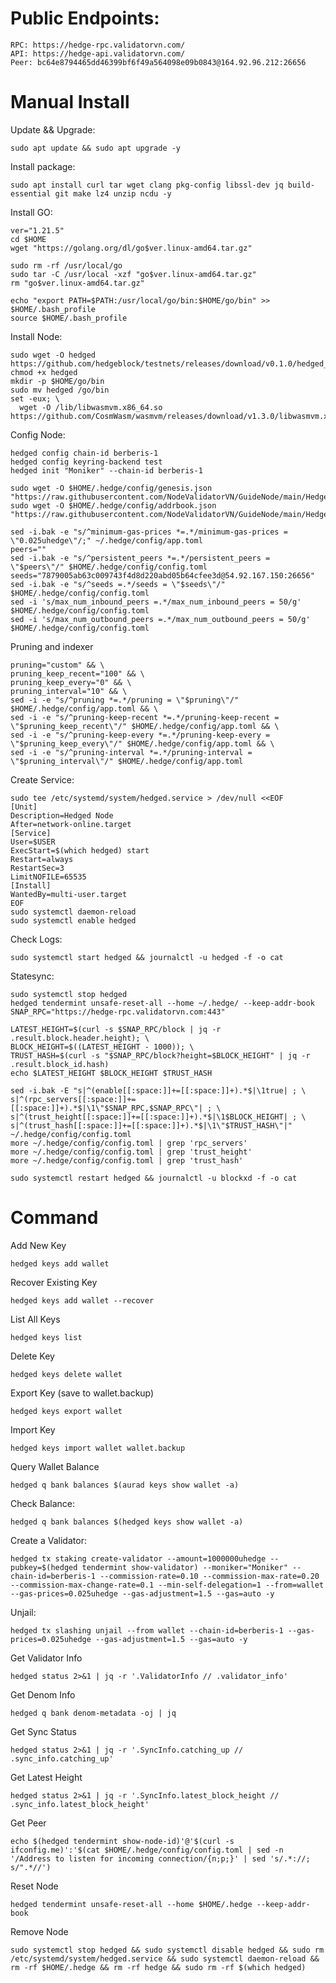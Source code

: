 # Public Endpoints:

    RPC: https://hedge-rpc.validatorvn.com/
    API: https://hedge-api.validatorvn.com/
    Peer: bc64e8794465dd46399bf6f49a564098e09b0843@164.92.96.212:26656
    
# Manual Install

Update && Upgrade:

    sudo apt update && sudo apt upgrade -y

Install package:

    sudo apt install curl tar wget clang pkg-config libssl-dev jq build-essential git make lz4 unzip ncdu -y

Install GO:

    ver="1.21.5" 
    cd $HOME 
    wget "https://golang.org/dl/go$ver.linux-amd64.tar.gz" 

    sudo rm -rf /usr/local/go 
    sudo tar -C /usr/local -xzf "go$ver.linux-amd64.tar.gz" 
    rm "go$ver.linux-amd64.tar.gz"

    echo "export PATH=$PATH:/usr/local/go/bin:$HOME/go/bin" >> $HOME/.bash_profile
    source $HOME/.bash_profile

Install Node:

    sudo wget -O hedged https://github.com/hedgeblock/testnets/releases/download/v0.1.0/hedged_linux_amd64_v0.1.0
    chmod +x hedged
    mkdir -p $HOME/go/bin
    sudo mv hedged /go/bin
    set -eux; \
      wget -O /lib/libwasmvm.x86_64.so https://github.com/CosmWasm/wasmvm/releases/download/v1.3.0/libwasmvm.x86_64.so

Config Node:

    hedged config chain-id berberis-1
    hedged config keyring-backend test
    hedged init "Moniker" --chain-id berberis-1

    sudo wget -O $HOME/.hedge/config/genesis.json "https://raw.githubusercontent.com/NodeValidatorVN/GuideNode/main/Hedge/genesis.json"
    sudo wget -O $HOME/.hedge/config/addrbook.json "https://raw.githubusercontent.com/NodeValidatorVN/GuideNode/main/Hedge/addrbook.json"

    sed -i.bak -e "s/^minimum-gas-prices *=.*/minimum-gas-prices = \"0.025uhedge\"/;" ~/.hedge/config/app.toml
    peers=""
    sed -i.bak -e "s/^persistent_peers *=.*/persistent_peers = \"$peers\"/" $HOME/.hedge/config/config.toml
    seeds="7879005ab63c009743f4d8d220abd05b64cfee3d@54.92.167.150:26656"
    sed -i.bak -e "s/^seeds =.*/seeds = \"$seeds\"/" $HOME/.hedge/config/config.toml
    sed -i 's/max_num_inbound_peers =.*/max_num_inbound_peers = 50/g' $HOME/.hedge/config/config.toml
    sed -i 's/max_num_outbound_peers =.*/max_num_outbound_peers = 50/g' $HOME/.hedge/config/config.toml

Pruning and indexer

    pruning="custom" && \
    pruning_keep_recent="100" && \
    pruning_keep_every="0" && \
    pruning_interval="10" && \
    sed -i -e "s/^pruning *=.*/pruning = \"$pruning\"/" $HOME/.hedge/config/app.toml && \
    sed -i -e "s/^pruning-keep-recent *=.*/pruning-keep-recent = \"$pruning_keep_recent\"/" $HOME/.hedge/config/app.toml && \
    sed -i -e "s/^pruning-keep-every *=.*/pruning-keep-every = \"$pruning_keep_every\"/" $HOME/.hedge/config/app.toml && \
    sed -i -e "s/^pruning-interval *=.*/pruning-interval = \"$pruning_interval\"/" $HOME/.hedge/config/app.toml

Create Service:

    sudo tee /etc/systemd/system/hedged.service > /dev/null <<EOF
    [Unit]
    Description=Hedged Node
    After=network-online.target
    [Service]
    User=$USER
    ExecStart=$(which hedged) start
    Restart=always
    RestartSec=3
    LimitNOFILE=65535
    [Install]
    WantedBy=multi-user.target
    EOF
    sudo systemctl daemon-reload
    sudo systemctl enable hedged

Check Logs:

    sudo systemctl start hedged && journalctl -u hedged -f -o cat

Statesync:

    sudo systemctl stop hedged
    hedged tendermint unsafe-reset-all --home ~/.hedge/ --keep-addr-book
    SNAP_RPC="https://hedge-rpc.validatorvn.com:443"
    
    LATEST_HEIGHT=$(curl -s $SNAP_RPC/block | jq -r .result.block.header.height); \
    BLOCK_HEIGHT=$((LATEST_HEIGHT - 1000)); \
    TRUST_HASH=$(curl -s "$SNAP_RPC/block?height=$BLOCK_HEIGHT" | jq -r .result.block_id.hash)
    echo $LATEST_HEIGHT $BLOCK_HEIGHT $TRUST_HASH

    sed -i.bak -E "s|^(enable[[:space:]]+=[[:space:]]+).*$|\1true| ; \
    s|^(rpc_servers[[:space:]]+=[[:space:]]+).*$|\1\"$SNAP_RPC,$SNAP_RPC\"| ; \
    s|^(trust_height[[:space:]]+=[[:space:]]+).*$|\1$BLOCK_HEIGHT| ; \
    s|^(trust_hash[[:space:]]+=[[:space:]]+).*$|\1\"$TRUST_HASH\"|" ~/.hedge/config/config.toml
    more ~/.hedge/config/config.toml | grep 'rpc_servers'
    more ~/.hedge/config/config.toml | grep 'trust_height'
    more ~/.hedge/config/config.toml | grep 'trust_hash'

    sudo systemctl restart hedged && journalctl -u blockxd -f -o cat

# Command

Add New Key

    hedged keys add wallet

Recover Existing Key

    hedged keys add wallet --recover

List All Keys

    hedged keys list

Delete Key

    hedged keys delete wallet

Export Key (save to wallet.backup)

    hedged keys export wallet

Import Key

    hedged keys import wallet wallet.backup

Query Wallet Balance

    hedged q bank balances $(aurad keys show wallet -a) 

Check Balance:

    hedged q bank balances $(hedged keys show wallet -a)

Create a Validator:

    hedged tx staking create-validator --amount=1000000uhedge --pubkey=$(hedged tendermint show-validator) --moniker="Moniker" --chain-id=berberis-1 --commission-rate=0.10 --commission-max-rate=0.20 --commission-max-change-rate=0.1 --min-self-delegation=1 --from=wallet --gas-prices=0.025uhedge --gas-adjustment=1.5 --gas=auto -y

Unjail:

    hedged tx slashing unjail --from wallet --chain-id=berberis-1 --gas-prices=0.025uhedge --gas-adjustment=1.5 --gas=auto -y 
    
Get Validator Info

    hedged status 2>&1 | jq -r '.ValidatorInfo // .validator_info'

Get Denom Info

    hedged q bank denom-metadata -oj | jq

Get Sync Status

    hedged status 2>&1 | jq -r '.SyncInfo.catching_up // .sync_info.catching_up'

Get Latest Height

    hedged status 2>&1 | jq -r '.SyncInfo.latest_block_height // .sync_info.latest_block_height'

Get Peer

    echo $(hedged tendermint show-node-id)'@'$(curl -s ifconfig.me)':'$(cat $HOME/.hedge/config/config.toml | sed -n '/Address to listen for incoming connection/{n;p;}' | sed 's/.*://; s/".*//')

Reset Node

    hedged tendermint unsafe-reset-all --home $HOME/.hedge --keep-addr-book

Remove Node

    sudo systemctl stop hedged && sudo systemctl disable hedged && sudo rm /etc/systemd/system/hedged.service && sudo systemctl daemon-reload && rm -rf $HOME/.hedge && rm -rf hedge && sudo rm -rf $(which hedged) 
